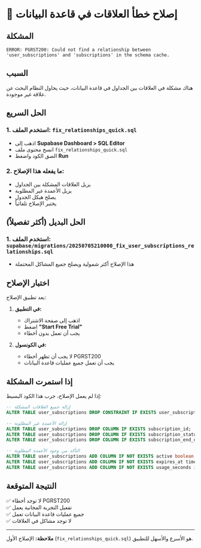 # 🔧 إصلاح خطأ العلاقات في قاعدة البيانات

## المشكلة
```
ERROR: PGRST200: Could not find a relationship between 'user_subscriptions' and 'subscriptions' in the schema cache.
```

## السبب
هناك مشكلة في العلاقات بين الجداول في قاعدة البيانات، حيث يحاول النظام البحث عن علاقة غير موجودة.

## الحل السريع

### 1. استخدم الملف: `fix_relationships_quick.sql`
- اذهب إلى **Supabase Dashboard > SQL Editor**
- انسخ محتوى ملف `fix_relationships_quick.sql`
- الصق الكود واضغط **Run**

### 2. ما يفعله هذا الإصلاح:
- يزيل العلاقات المشكلة بين الجداول
- يزيل الأعمدة غير المطلوبة
- يصلح هيكل الجدول
- يختبر الإصلاح تلقائياً

## الحل البديل (أكثر تفصيلاً)

### 1. استخدم الملف: `supabase/migrations/20250705210000_fix_user_subscriptions_relationships.sql`
- هذا الإصلاح أكثر شمولية ويصلح جميع المشاكل المحتملة

## اختبار الإصلاح

بعد تطبيق الإصلاح:

1. **في التطبيق:**
   - اذهب إلى صفحة الاشتراك
   - اضغط **"Start Free Trial"**
   - يجب أن تعمل بدون أخطاء

2. **في الكونسول:**
   - لا يجب أن تظهر أخطاء PGRST200
   - يجب أن تعمل جميع عمليات قاعدة البيانات

## إذا استمرت المشكلة

إذا لم يعمل الإصلاح، جرب هذا الكود البسيط:

```sql
-- إزالة جميع العلاقات المشكلة
ALTER TABLE user_subscriptions DROP CONSTRAINT IF EXISTS user_subscriptions_subscription_id_fkey;

-- إزالة الأعمدة غير المطلوبة
ALTER TABLE user_subscriptions DROP COLUMN IF EXISTS subscription_id;
ALTER TABLE user_subscriptions DROP COLUMN IF EXISTS subscription_status;
ALTER TABLE user_subscriptions DROP COLUMN IF EXISTS subscription_end_date;

-- التأكد من وجود الأعمدة المطلوبة
ALTER TABLE user_subscriptions ADD COLUMN IF NOT EXISTS active boolean DEFAULT true;
ALTER TABLE user_subscriptions ADD COLUMN IF NOT EXISTS expires_at timestamptz NOT NULL DEFAULT (now() + interval '1 month');
ALTER TABLE user_subscriptions ADD COLUMN IF NOT EXISTS usage_seconds integer DEFAULT 0;
```

## النتيجة المتوقعة
✅ لا توجد أخطاء PGRST200  
✅ تفعيل التجربة المجانية يعمل  
✅ جميع عمليات قاعدة البيانات تعمل  
✅ لا توجد مشاكل في العلاقات  

---
**ملاحظة:** الإصلاح الأول (`fix_relationships_quick.sql`) هو الأسرع والأسهل للتطبيق. 